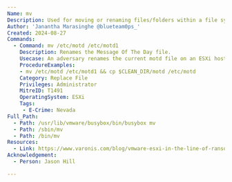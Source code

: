 ```yaml
---
Name: mv
Description: Used for moving or renaming files/folders within a file system.
Author: 'Janantha Marasinghe @blueteam0ps_'
Created: 2024-08-27
Commands:
  - Command: mv /etc/motd /etc/motd1
    Description: Renames the Message Of The Day file.
    Usecase: An adversary renames the current motd file on an ESXi host and copies a custom version to its location. This usually contain the ransom notification.
    ProcedureExamples: 
    - mv /etc/motd /etc/motd1 && cp $CLEAN_DIR/motd /etc/motd
    Category: Replace File
    Privileges: Administrator
    MitreID: T1491
    OperatingSystem: ESXi
    Tags:
     - E-Crime: Nevada
Full_Path:
  - Path: /usr/lib/vmware/busybox/bin/busybox mv
  - Path: /sbin/mv
  - Path: /bin/mv
Resources:
  - Link: https://www.varonis.com/blog/vmware-esxi-in-the-line-of-ransomware-fire
Acknowledgement:
  - Person: Jason Hill

---
```

